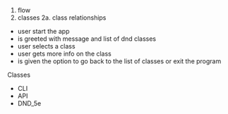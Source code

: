 1. flow
2. classes
  2a. class relationships

- user start the app
- is greeted with message and list of dnd classes
- user selects a class
- user gets more info on the class 
- is given the option to go back to the list of classes or exit the program
    

Classes
- CLI
- API
- DND_5e